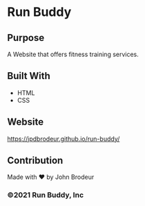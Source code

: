 # Run Buddy

## Purpose
A Website that offers fitness training services.

## Built With
* HTML
* CSS

## Website
https://jpdbrodeur.github.io/run-buddy/

## Contribution
Made with ❤️ by John Brodeur

### ©️2021 Run Buddy, Inc 
